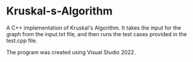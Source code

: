# Kruskal-s-Algorithm
A C++ implementation of Kruskal's Algorithm. It takes the input for the graph from the input.txt file, and then runs the test cases provided in the test.cpp
file.

The program was created using Visual Studio 2022.
